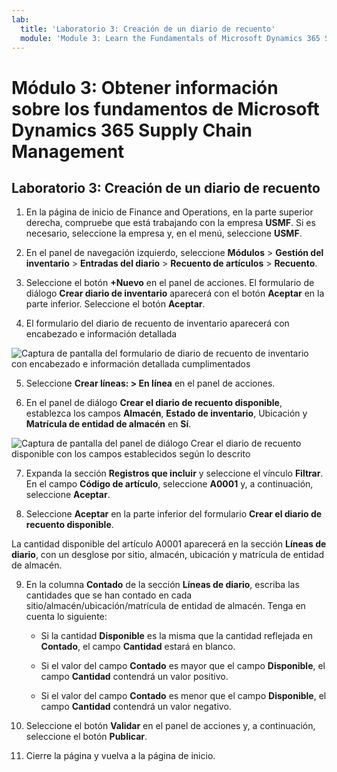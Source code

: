 ```yaml
---
lab:
  title: 'Laboratorio 3: Creación de un diario de recuento'
  module: 'Module 3: Learn the Fundamentals of Microsoft Dynamics 365 Supply Chain Management'
---
```


# <a name="module-3-learn-the-fundamentals-of-microsoft-dynamics-365-supply-chain-management"></a>Módulo 3: Obtener información sobre los fundamentos de Microsoft Dynamics 365 Supply Chain Management

## <a name="lab-3---create-a-counting-journal"></a>Laboratorio 3: Creación de un diario de recuento

1. En la página de inicio de Finance and Operations, en la parte superior derecha, compruebe que está trabajando con la empresa **USMF**. Si es necesario, seleccione la empresa y, en el menú, seleccione **USMF**.

2. En el panel de navegación izquierdo, seleccione **Módulos** > **Gestión del inventario** > **Entradas del diario** > **Recuento de artículos** > **Recuento**.

3. Seleccione el botón **+Nuevo** en el panel de acciones. El formulario de diálogo **Crear diario de inventario** aparecerá con el botón **Aceptar** en la parte inferior. Seleccione el botón **Aceptar**.

4. El formulario del diario de recuento de inventario aparecerá con encabezado e información detallada

![Captura de pantalla del formulario de diario de recuento de inventario con encabezado e información detallada cumplimentados](../media/lp-scm-m-002-warehouse-inventory-mgmt-06.png)

5. Seleccione **Crear líneas: &gt; En línea** en el panel de acciones.

6. En el panel de diálogo **Crear el diario de recuento disponible**, establezca los campos **Almacén**, **Estado de inventario**, Ubicación y **Matrícula de entidad de almacén** en **Sí**. 

![Captura de pantalla del panel de diálogo Crear el diario de recuento disponible con los campos establecidos según lo descrito](../media/lp-scm-m-002-warehouse-inventory-mgmt-07.png)

7. Expanda la sección **Registros que incluir** y seleccione el vínculo **Filtrar**. En el campo **Código de artículo**, seleccione **A0001** y, a continuación, seleccione **Aceptar**.

8. Seleccione **Aceptar** en la parte inferior del formulario **Crear el diario de recuento disponible**.

La cantidad disponible del artículo A0001 aparecerá en la sección **Líneas de diario**, con un desglose por sitio, almacén, ubicación y matrícula de entidad de almacén.

9. En la columna **Contado** de la sección **Líneas de diario**, escriba las cantidades que se han contado en cada sitio/almacén/ubicación/matrícula de entidad de almacén. Tenga en cuenta lo siguiente:

    - Si la cantidad **Disponible** es la misma que la cantidad reflejada en **Contado**, el campo **Cantidad** estará en blanco.

    - Si el valor del campo **Contado** es mayor que el campo **Disponible**, el campo **Cantidad** contendrá un valor positivo.

    - Si el valor del campo **Contado** es menor que el campo **Disponible**, el campo **Cantidad** contendrá un valor negativo.

10. Seleccione el botón **Validar** en el panel de acciones y, a continuación, seleccione el botón **Publicar**.

11. Cierre la página y vuelva a la página de inicio.
